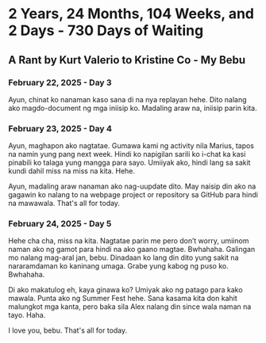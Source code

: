# 2 Years, 24 Months, 104 Weeks, and 2 Days - 730 Days of Waiting

## A Rant by Kurt Valerio to Kristine Co - My Bebu

### February 22, 2025 - Day 3
Ayun, chinat ko nanaman kaso sana di na nya replayan hehe. Dito nalang ako magdo-document ng mga iniisip ko. Madaling araw na, iniisip parin kita.

### February 23, 2025 - Day 4
Ayun, maghapon ako nagtatae. Gumawa kami ng activity nila Marius, tapos na namin yung pang next week. Hindi ko napigilan sarili ko i-chat ka kasi pinabili ko talaga yung mangga para sayo. Umiiyak ako, hindi lang sa sakit kundi dahil miss na miss na kita. Hehe. 

Ayun, madaling araw nanaman ako nag-uupdate dito. May naisip din ako na gagawin ko nalang to na webpage project or repository sa GitHub para hindi na mawawala. That's all for today.

### February 24, 2025 - Day 5
Hehe cha cha, miss na kita. Nagtatae parin me pero don’t worry, umiinom naman ako ng gamot para hindi na ako gaano magtae. Bwhahaha. Galingan mo nalang mag-aral jan, bebu. Dinadaan ko lang din dito yung sakit na nararamdaman ko kaninang umaga. Grabe yung kabog ng puso ko. Bwhahaha.

Di ako makatulog eh, kaya ginawa ko? Umiyak ako ng patago para kako mawala. Punta ako ng Summer Fest hehe. Sana kasama kita don kahit malungkot mga kanta, pero baka sila Alex nalang din since wala naman na tayo. Haha. 

I love you, bebu. That's all for today.
